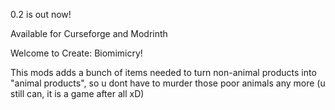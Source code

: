 
0.2 is out now!

Available for Curseforge and Modrinth

Welcome to Create: Biomimicry!

This mods adds a bunch of items needed to turn non-animal products into "animal products", so u dont have to murder those poor animals any more (u still can, it is a game after all xD)

